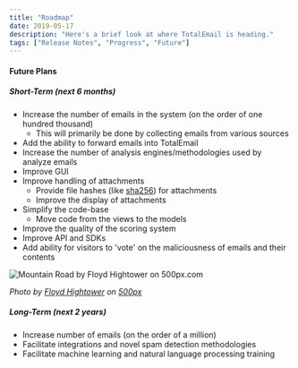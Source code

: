 ```yaml
---
title: "Roadmap"
date: 2019-05-17
description: "Here's a brief look at where TotalEmail is heading."
tags: ["Release Notes", "Progress", "Future"]
---
```


#### Future Plans

##### Short-Term (next 6 months)

- Increase the number of emails in the system (on the order of one hundred thousand)
    - This will primarily be done by collecting emails from various sources
- Add the ability to forward emails into TotalEmail
- Increase the number of analysis engines/methodologies used by analyze emails
- Improve GUI
- Improve handling of attachments
    - Provide file hashes (like [sha256](https://en.wikipedia.org/wiki/SHA-2)) for attachments
    - Improve the display of attachments
- Simplify the code-base
    - Move code from the views to the models
- Improve the quality of the scoring system
- Improve API and SDKs
- Add ability for visitors to 'vote' on the maliciousness of emails and their contents

<img src='https://drscdn.500px.org/photo/245669351/m%3D900/v2?user_id=23113227&webp=true&sig=d6b782189bcb707755522d5d32563704a61d685af1df3d5c0c751a855541f855' alt='Mountain Road by Floyd Hightower on 500px.com'>

*Photo by [Floyd Hightower](https://hightower.space/) on [500px](https://500px.com/photo/245669351/mountain-road-by-floyd-hightower)*

##### Long-Term (next 2 years)

- Increase number of emails (on the order of a million)
- Facilitate integrations and novel spam detection methodologies
- Facilitate machine learning and natural language processing training
